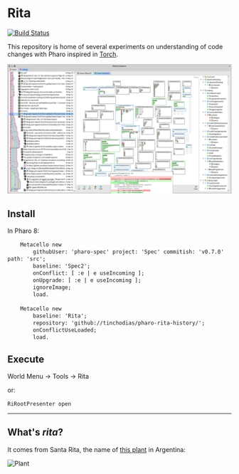 # Rita

[![Build Status](https://travis-ci.org/tinchodias/pharo-rita-history.png)](http://travis-ci.org/tinchodias/pharo-rita-history)

This repository is home of several experiments on understanding of code changes with Pharo inspired in [Torch](http://rmod.inria.fr/archives/papers/Uqui10a-Torch-WCRE10.pdf).

![Screenshot](small.png)

## Install

In Pharo 8:

~~~Smalltalk
    Metacello new
        githubUser: 'pharo-spec' project: 'Spec' commitish: 'v0.7.0' path: 'src';
        baseline: 'Spec2';
        onConflict: [ :e | e useIncoming ];
        onUpgrade: [ :e | e useIncoming ];
        ignoreImage;
        load.

    Metacello new 
        baseline: 'Rita'; 
        repository: 'github://tinchodias/pharo-rita-history/';
        onConflictUseLoaded;
        load.
~~~

## Execute

World Menu -> Tools -> Rita

or:

~~~Smalltalk
RiRootPresenter open
~~~

---

## What's *rita*?

It comes from Santa Rita, the name of [this plant](https://es.wikipedia.org/wiki/Bougainvillea) in Argentina:

![Plant](https://live.staticflickr.com/115/309565575_0945045e03_m_d.jpg)
